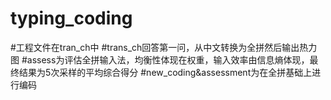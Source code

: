 # typing_coding
#工程文件在tran_ch中
#trans_ch回答第一问，从中文转换为全拼然后输出热力图
#assess为评估全拼输入法，均衡性体现在权重，输入效率由信息熵体现，最终结果为5次采样的平均综合得分
#new_coding&assessment为在全拼基础上进行编码
